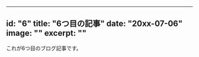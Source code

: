 <!-- Frontmatter -->
---
id: "6"
title: "6つ目の記事"
date: "20xx-07-06"
image: ""
excerpt: ""
---

これが6つ目のブログ記事です。
